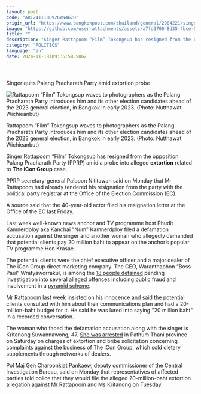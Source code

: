 ```yaml
---
layout: post
code: "ART2411180926WN467H"
origin_url: "https://www.bangkokpost.com/thailand/general/2904221/singer-quits-palang-pracharath-party-amid-extortion-probe"
image: "https://github.com/user-attachments/assets/a7fd3700-8d35-4bce-8bae-cd382bf132f9"
title: ""
description: "Singer Rattapoom “Film” Tokongsup has resigned from the opposition Palang Pracharath Party (PPRP) amid a probe into alleged  extortion  related to  The iCon Group  case."
category: "POLITICS"
language: "en"
date: 2024-11-18T09:35:58.986Z
---
```


# 

Singer quits Palang Pracharath Party amid extortion probe

![Rattapoom “Film” Tokongsup waves to photographers as the Palang Pracharath Party introduces him and its other election candidates ahead of the 2023 general election, in Bangkok in early 2023. (Photo: Nutthawat Wichieanbut)](https://github.com/user-attachments/assets/39438949-64ac-4351-9474-199b528ef64f)

Rattapoom “Film” Tokongsup waves to photographers as the Palang Pracharath Party introduces him and its other election candidates ahead of the 2023 general election, in Bangkok in early 2023. (Photo: Nutthawat Wichieanbut)

Singer Rattapoom “Film” Tokongsup has resigned from the opposition Palang Pracharath Party (PPRP) amid a probe into alleged **extortion** related to **The iCon Group** case.

PPRP secretary-general Paiboon Nititawan said on Monday that Mr Rattapoom had already tendered his resignation from the party with the political party registrar at the Office of the Election Commission (EC).

A source said that the 40-year-old actor filed his resignation letter at the Office of the EC last Friday.

Last week well-known news anchor and TV programme host Phudit Kamnerdploy aka Kanchai "Num" Kamnerdploy filed a defamation accusation against the singer and another woman who allegedly demanded that potential clients pay 20 million baht to appear on the anchor’s popular TV programme Hon Krasae.

The potential clients were the chief executive officer and a major dealer of The iCon Group direct marketing company. The CEO, Waranthaphon “Boss Paul” Wratyaworrakul, is among the [18 people detained](https://www.bangkokpost.com/thailand/general/2884788) pending investigation into several alleged offences including public fraud and involvement in a [pyramid scheme](https://www.bangkokpost.com/thailand/general/2900196).

Mr Rattapoom last week insisted on his innocence and said the potential clients consulted with him about their communications plan and had a 20-million-baht budget for it. He said he was lured into saying "20 million baht" in a recorded conversation.

The woman who faced the defamation accusation along with the singer is Kritanong Suwannawong, 47. [She was arrested](https://www.bangkokpost.com/thailand/general/2903287) in Pathum Thani province on Saturday on charges of extortion and bribe solicitation concerning complaints against the business of The iCon Group, which sold dietary supplements through networks of dealers.

Pol Maj Gen Charoonkiat Pankaew, deputy commissioner of the Central Investigation Bureau, said on Monday that representatives of affected parties told police that they would file the alleged 20-million-baht extortion allegation against Mr Rattapoom and Ms Kritanong on Tuesday.